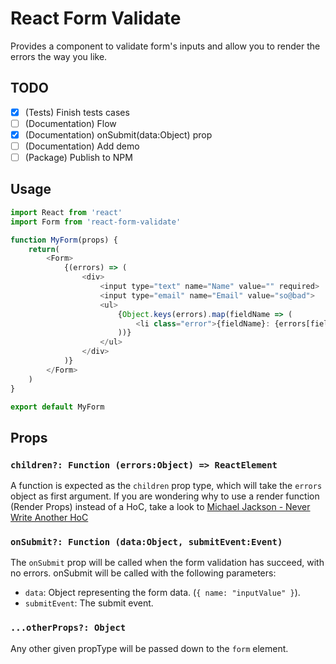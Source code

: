 # React Form Validate
Provides a component to validate form's inputs and allow you to render the errors the way you like.

## TODO
* [x] (Tests) Finish tests cases
* [ ] (Documentation) Flow 
* [x] (Documentation) onSubmit(data:Object) prop 
* [ ] (Documentation) Add demo
* [ ] (Package) Publish to NPM

## Usage
```javascript
import React from 'react'
import Form from 'react-form-validate'

function MyForm(props) {
    return(
        <Form>
            {(errors) => (
                <div>
                    <input type="text" name="Name" value="" required>
                    <input type="email" name="Email" value="so@bad">
                    <ul>
                        {Object.keys(errors).map(fieldName => (
                            <li class="error">{fieldName}: {errors[fieldName].code}</li>
                        ))}
                    </ul>
                </div>
            )}
        </Form>
    )
}

export default MyForm
```

## Props
### `children?: Function (errors:Object) => ReactElement`
A function is expected as the `children` prop type, which will take the `errors` object as first argument. If you are wondering why to use a render function (Render Props) instead of a HoC, take a look to [Michael Jackson - Never Write Another HoC](https://www.youtube.com/watch?v=BcVAq3YFiuc)

### `onSubmit?: Function (data:Object, submitEvent:Event)`
The `onSubmit` prop will be called when the form validation has succeed, with no errors. onSubmit will be called with the following parameters:
* `data`: Object representing the form data. (`{ name: "inputValue" }`).
* `submitEvent`: The submit event.

### `...otherProps?: Object`
Any other given propType will be passed down to the `form` element.

